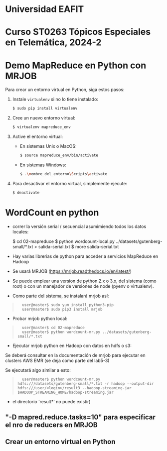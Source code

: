 # Universidad EAFIT
# Curso ST0263 Tópicos Especiales en Telemática, 2024-2

# Demo MapReduce en Python con MRJOB

Para crear un entorno virtual en Python, siga estos pasos:

1. Instale `virtualenv` si no lo tiene instalado:

    ```sh
    $ sudo pip install virtualenv
    ```

2. Cree un nuevo entorno virtual:

    ```sh
    $ virtualenv mapreduce_env
    ```

3. Active el entorno virtual:

    - En sistemas Unix o MacOS:

        ```sh
        $ source mapreduce_env/bin/activate
        ```

    - En sistemas Windows:

        ```sh
        $ .\nombre_del_entorno\Scripts\activate
        ```

4. Para desactivar el entorno virtual, simplemente ejecute:

    ```sh
    $ deactivate
    ```


# WordCount en python

* correr la versión serial / secuencial asumimiendo todos los datos locales:

    $ cd 02-mapreduce
    $ python wordcount-local.py ../datasets/gutenberg-small/*.txt > salida-serial.txt
    $ more salida-serial.txt

* Hay varias librerias de python para acceder a servicios MapReduce en Hadoop

* Se usará MRJOB (https://mrjob.readthedocs.io/en/latest/)

* Se puede emplear una version de python 2.x o 3.x, del sistema (como root) o con un manejador de versiones de node (pyenv o virtualenv).

* Como parte del sistema, se instalará mrjob así:

>		user@master$ sudo yum install python3-pip
>		user@master$ sudo pip3 install mrjob

* Probar mrjob python local:

>		user@master$ cd 02-mapreduce
>		user@master$ python wordcount-mr.py ../datasets/gutenberg-small/*.txt

* Ejecutar mrjob python en Hadoop con datos en hdfs o s3:

Se deberá consultar en la documentación de mrjob para ejecutar en clusters AWS EMR (se deja como parte del lab5-3)

Se ejecutará algo similar a esto:

>		user@master$ python wordcount-mr.py hdfs:///datasets/gutenberg-small/*.txt -r hadoop --output-dir hdfs:///user/<login>/result3 --hadoop-streaming-jar $HADOOP_STREAMING_HOME/hadoop-streaming.jar

* el directorio 'result*' no puede existir)

## "-D mapred.reduce.tasks=10" para especificar el nro de reducers en MRJOB
## Crear un entorno virtual en Python



